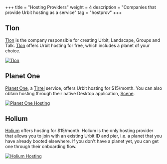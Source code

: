 +++
title = "Hosting Providers"
weight = 4
description = "Companies that provide Urbit hosting as a service"
tag = "hostprov"
+++


## Tlon
[Tlon](https://tlon.io) is the company responsible for creating Urbit, Landscape, Groups and Talk. [Tlon](https://tlon.io) offers Urbit hosting for free, which includes a planet of your choice.

[![Tlon](https://storage.googleapis.com/media.urbit.org/site/ecosystem/organizations/tlon-hosting-provider.png)](https://tlon.io/)

## Planet One

[Planet One](https://planet.one), a [Tirrel](https://urbit.org/organizations/tirrel) service, offers Urbit hosting for $15/month. You can also obtain hosting through their native Desktop application, [Scene](https://planet.one/scene).

[![Planet One Hosting](https://storage.googleapis.com/media.urbit.org/site/ecosystem/organizations/planetone-hosting.png)](https://planet.one/) 

## Holium

[Holium](https://hosting.holium.com/) offers hosting for $15/month. Holium is the only hosting provider that allows you to join with an existing Urbit ID and pier, i.e. a planet that you have already booted elsewhere. If you don't have a planet yet, you can get one through their onboarding flow. 

[![Holium Hosting](https://lomder-librun.sfo3.digitaloceanspaces.com/Images/fasnut-famden/2023.6.13..15.11.24-Product%20page.png)](https://hosting.holium.com/) 
